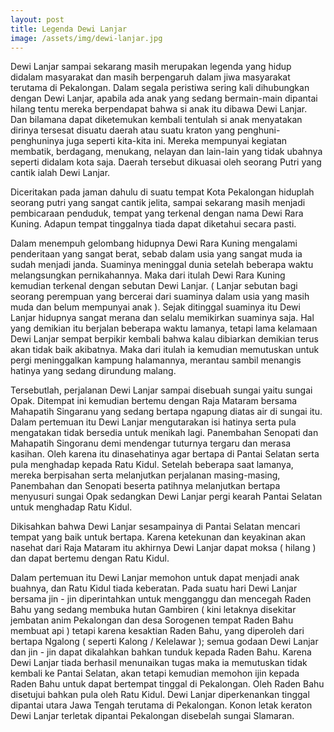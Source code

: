 ```yaml
---
layout: post
title: Legenda Dewi Lanjar
image: /assets/img/dewi-lanjar.jpg
---
```

Dewi Lanjar sampai sekarang masih merupakan legenda yang hidup didalam masyarakat dan masih berpengaruh dalam jiwa masyarakat terutama di Pekalongan. Dalam segala peristiwa sering kali dihubungkan dengan Dewi Lanjar, apabila ada anak yang sedang bermain-main dipantai hilang tentu mereka berpendapat bahwa si anak itu dibawa Dewi Lanjar. Dan bilamana dapat diketemukan kembali tentulah si anak menyatakan dirinya tersesat disuatu daerah atau suatu kraton yang penghuni-penghuninya juga seperti kita-kita ini. Mereka mempunyai kegiatan membatik, berdagang, menukang, nelayan dan lain-lain yang tidak ubahnya seperti didalam kota saja. Daerah tersebut dikuasai oleh seorang Putri yang cantik ialah Dewi Lanjar.

Diceritakan pada jaman dahulu di suatu tempat Kota Pekalongan hiduplah seorang putri yang sangat cantik jelita, sampai sekarang masih menjadi pembicaraan penduduk, tempat yang terkenal dengan nama Dewi Rara Kuning. Adapun tempat tinggalnya tiada dapat diketahui secara pasti.

Dalam menempuh gelombang hidupnya Dewi Rara Kuning mengalami penderitaan yang sangat berat, sebab dalam usia yang sangat muda ia sudah menjadi janda. Suaminya meninggal dunia setelah beberapa waktu melangsungkan pernikahannya. Maka dari itulah Dewi Rara Kuning kemudian terkenal dengan sebutan Dewi Lanjar. ( Lanjar sebutan bagi seorang perempuan yang bercerai dari suaminya dalam usia yang masih muda dan belum mempunyai anak ). Sejak ditinggal suaminya itu Dewi Lanjar hidupnya sangat merana dan selalu memikirkan suaminya saja. Hal yang demikian itu berjalan beberapa waktu lamanya, tetapi lama kelamaan Dewi Lanjar sempat berpikir kembali bahwa kalau dibiarkan demikian terus akan tidak baik akibatnya. Maka dari itulah ia kemudian memutuskan untuk pergi meninggalkan kampung halamannya, merantau sambil menangis hatinya yang sedang dirundung malang.

Tersebutlah, perjalanan Dewi Lanjar sampai disebuah sungai yaitu sungai Opak. Ditempat ini kemudian bertemu dengan Raja Mataram bersama Mahapatih Singaranu yang sedang bertapa ngapung diatas air di sungai itu. Dalam pertemuan itu Dewi Lanjar mengutarakan isi hatinya serta pula mengatakan tidak bersedia untuk menikah lagi. Panembahan Senopati dan Mahapatih Singoranu demi mendengar tuturnya tergaru dan merasa kasihan. Oleh karena itu dinasehatinya agar bertapa di Pantai Selatan serta pula menghadap kepada Ratu Kidul. Setelah beberapa saat lamanya, mereka berpisahan serta melanjutkan perjalanan masing-masing, Panembahan dan Senopati beserta patihnya melanjutkan bertapa menyusuri sungai Opak sedangkan Dewi Lanjar pergi kearah Pantai Selatan untuk menghadap Ratu Kidul.

Dikisahkan bahwa Dewi Lanjar sesampainya di Pantai Selatan mencari tempat yang baik untuk bertapa. Karena ketekunan dan keyakinan akan nasehat dari Raja Mataram itu akhirnya Dewi Lanjar dapat moksa ( hilang ) dan dapat bertemu dengan Ratu Kidul.

Dalam pertemuan itu Dewi Lanjar memohon untuk dapat menjadi anak buahnya, dan Ratu Kidul tiada keberatan. Pada suatu hari Dewi Lanjar bersama jin - jin diperintahkan untuk mengganggu dan mencegah Raden Bahu yang sedang membuka hutan Gambiren ( kini letaknya disekitar jembatan anim Pekalongan dan desa Sorogenen tempat Raden Bahu membuat api ) tetapi karena kesaktian Raden Bahu, yang diperoleh dari bertapa Ngalong ( seperti Kalong / Kelelawar ); semua godaan Dewi Lanjar dan jin - jin dapat dikalahkan bahkan tunduk kepada Raden Bahu. Karena Dewi Lanjar tiada berhasil menunaikan tugas maka ia memutuskan tidak kembali ke Pantai Selatan, akan tetapi kemudian memohon ijin kepada Raden Bahu untuk dapat bertempat tinggal di Pekalongan. Oleh Raden Bahu disetujui bahkan pula oleh Ratu Kidul. Dewi Lanjar diperkenankan tinggal dipantai utara Jawa Tengah terutama di Pekalongan. Konon letak keraton Dewi Lanjar terletak dipantai Pekalongan disebelah sungai Slamaran.
